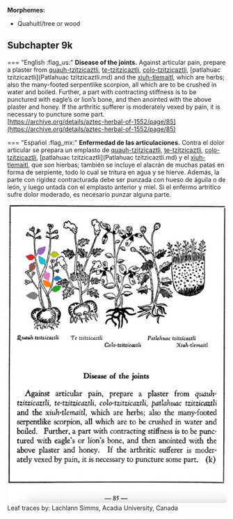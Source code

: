 
**Morphemes:**

- Quahuitl/tree or wood

## Subchapter 9k  

=== "English :flag_us:"
    **Disease of the joints.** Against articular pain, prepare a plaster from [quauh-tzitzicaztli](Quauh-tzitzicaztli.md), [te-tzitzicaztli](Te-tzitzicaztli.md), [colo-tzitzicaztli](Colo-tzitzicaztli.md), [patlahuac tzitzicaztli](Patlahuac tzitzicaztli.md) and the [xiuh-tlemaitl](Xiuh-tlemaitl.md), which are herbs; also the many-footed serpentlike scorpion, all which are to be crushed in water and boiled. Further, a part with contracting stiffness is to be punctured with eagle’s or lion’s bone, and then anointed with the above plaster and honey. If the arthritic sufferer is moderately vexed by pain, it is necessary to puncture some part.  
    [https://archive.org/details/aztec-herbal-of-1552/page/85](https://archive.org/details/aztec-herbal-of-1552/page/85)  


=== "Español :flag_mx:"
    **Enfermedad de las articulaciones.** Contra el dolor articular se prepara un emplasto de [quauh-tzitzicaztli](Quauh-tzitzicaztli.md), [te-tzitzicaztli](Te-tzitzicaztli.md), [colo-tzitzicaztli](Colo-tzitzicaztli.md), [patlahuac tzitzicaztli](Patlahuac tzitzicaztli.md) y el [xiuh-tlemaitl](Xiuh-tlemaitl.md), que son hierbas; también se incluye el alacrán de muchas patas en forma de serpiente, todo lo cual se tritura en agua y se hierve. Además, la parte con rigidez contracturada debe ser punzada con hueso de águila o de león, y luego untada con el emplasto anterior y miel. Si el enfermo artrítico sufre dolor moderado, es necesario punzar alguna parte.  

![L_ID140_p085_01_Quauh-tzitzicaztli.png](assets/L_ID140_p085_01_Quauh-tzitzicaztli.png)  
Leaf traces by: Lachlann Simms, Acadia University, Canada  

